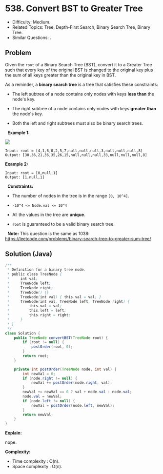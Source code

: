 # 538. Convert BST to Greater Tree

- Difficulty: Medium.
- Related Topics: Tree, Depth-First Search, Binary Search Tree, Binary Tree.
- Similar Questions: .

## Problem

Given the ```root``` of a Binary Search Tree (BST), convert it to a Greater Tree such that every key of the original BST is changed to the original key plus the sum of all keys greater than the original key in BST.

As a reminder, a **binary search tree** is a tree that satisfies these constraints:


	
- The left subtree of a node contains only nodes with keys **less than** the node's key.
	
- The right subtree of a node contains only nodes with keys **greater than** the node's key.
	
- Both the left and right subtrees must also be binary search trees.


 
**Example 1:**

![](https://assets.leetcode.com/uploads/2019/05/02/tree.png)

```
Input: root = [4,1,6,0,2,5,7,null,null,null,3,null,null,null,8]
Output: [30,36,21,36,35,26,15,null,null,null,33,null,null,null,8]
```

**Example 2:**

```
Input: root = [0,null,1]
Output: [1,null,1]
```

 
**Constraints:**


	
- The number of nodes in the tree is in the range ```[0, 10^4]```.
	
- ```-10^4 <= Node.val <= 10^4```
	
- All the values in the tree are **unique**.
	
- ```root``` is guaranteed to be a valid binary search tree.


 
**Note:** This question is the same as 1038: https://leetcode.com/problems/binary-search-tree-to-greater-sum-tree/


## Solution (Java)

```java
/**
 * Definition for a binary tree node.
 * public class TreeNode {
 *     int val;
 *     TreeNode left;
 *     TreeNode right;
 *     TreeNode() {}
 *     TreeNode(int val) { this.val = val; }
 *     TreeNode(int val, TreeNode left, TreeNode right) {
 *         this.val = val;
 *         this.left = left;
 *         this.right = right;
 *     }
 * }
 */
class Solution {
    public TreeNode convertBST(TreeNode root) {
        if (root != null) {
            postOrder(root, 0);
        }
        return root;
    }

    private int postOrder(TreeNode node, int val) {
        int newVal = 0;
        if (node.right != null) {
            newVal += postOrder(node.right, val);
        }
        newVal += newVal == 0 ? val + node.val : node.val;
        node.val = newVal;
        if (node.left != null) {
            newVal = postOrder(node.left, newVal);
        }
        return newVal;
    }
}
```

**Explain:**

nope.

**Complexity:**

* Time complexity : O(n).
* Space complexity : O(n).
